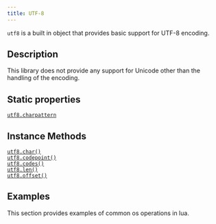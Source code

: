 ```yaml
---
title: UTF-8
---
```


`utf8` is a built in object that provides basic support for UTF-8 encoding.

## Description

This library does not provide any support for Unicode other than the handling of the encoding.

## Static properties

[`utf8.charpattern`](#global-objects_utf8-static-properties_charpattern)  

## Instance Methods

[`utf8.char()`](#global-objects_utf8-method_char)  
[`utf8.codepoint()`](#global-objects_utf8-method_codepoint)  
[`utf8.codes()`](#global-objects_utf8-method_codes)  
[`utf8.len()`](#global-objects_utf8-method_len)  
[`utf8.offset()`](#global-objects_utf8-method_offset)  

## Examples
This section provides examples of common os operations in lua.